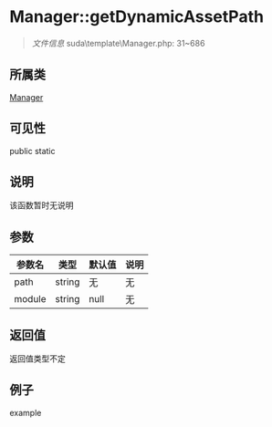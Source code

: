 # Manager::getDynamicAssetPath

> *文件信息* suda\template\Manager.php: 31~686
## 所属类 

[Manager](../Manager.md)

## 可见性

  public  static
## 说明

该函数暂时无说明

## 参数

| 参数名 | 类型 | 默认值 | 说明 |
|--------|-----|-------|-------|
| path |  string | 无 | 无 |
| module |  string | null | 无 |

## 返回值
返回值类型不定

## 例子

example